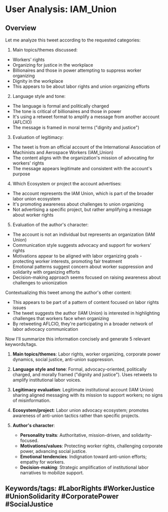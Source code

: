 # User Analysis: IAM_Union

## Overview

<think>
Let me analyze this tweet according to the requested categories:

1. Main topics/themes discussed:
- Workers' rights
- Organizing for justice in the workplace
- Billionaires and those in power attempting to suppress worker organizing
- Dignity in the workplace
- This appears to be about labor rights and union organizing efforts

2. Language style and tone:
- The language is formal and politically charged
- The tone is critical of billionaires and those in power
- It's using a retweet format to amplify a message from another account (AFLCIO)
- The message is framed in moral terms ("dignity and justice")

3. Evaluation of legitimacy:
- The tweet is from an official account of the International Association of Machinists and Aerospace Workers (IAM_Union)
- The content aligns with the organization's mission of advocating for workers' rights
- The message appears legitimate and consistent with the account's purpose

4. Which Ecosystem or project the account advertises:
- The account represents the IAM Union, which is part of the broader labor union ecosystem
- It's promoting awareness about challenges to union organizing
- Not advertising a specific project, but rather amplifying a message about worker rights

5. Evaluation of the author's character:
- The account is not an individual but represents an organization (IAM Union)
- Communication style suggests advocacy and support for workers' rights
- Motivations appear to be aligned with labor organizing goals - protecting worker interests, promoting fair treatment
- Emotional patterns suggest concern about worker suppression and solidarity with organizing efforts
- Decision-making approach seems focused on raising awareness about challenges to unionization

Contextualizing this tweet among the author's other content:
- This appears to be part of a pattern of content focused on labor rights issues
- The tweet suggests the author (IAM Union) is interested in highlighting challenges that workers face when organizing
- By retweeting AFLCIO, they're participating in a broader network of labor advocacy communication

Now I'll summarize this information concisely and generate 5 relevant keywords/tags.
</think>

1. **Main topics/themes**: Labor rights, worker organizing, corporate power dynamics, social justice, anti-union suppression.

2. **Language style and tone**: Formal, advocacy-oriented, politically charged, and morally framed ("dignity and justice"). Uses retweets to amplify institutional labor voices.

3. **Legitimacy evaluation**: Legitimate institutional account (IAM Union) sharing aligned messaging with its mission to support workers; no signs of misinformation.

4. **Ecosystem/project**: Labor union advocacy ecosystem; promotes awareness of anti-union tactics rather than specific projects.

5. **Author's character**:
   - **Personality traits**: Authoritative, mission-driven, and solidarity-focused.
   - **Motivations/values**: Protecting worker rights, challenging corporate power, advancing social justice.
   - **Emotional tendencies**: Indignation toward anti-union efforts; empathy for workers.
   - **Decision-making**: Strategic amplification of institutional labor narratives to mobilize support.

**Keywords/tags**: #LaborRights #WorkerJustice #UnionSolidarity #CorporatePower #SocialJustice
---
